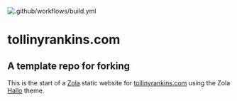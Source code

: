 ![.github/workflows/build.yml](https://github.com/tbrowder/tollinyrankins.com/workflows/.github/workflows/build.yml/badge.svg)

# tollinyrankins.com

## A template repo for forking

This is the start of a [Zola](https://getzola.org) static website 
for [tollinyrankins.com](https://tollinyrankins.com)
using the Zola [Hallo](https://) theme.

